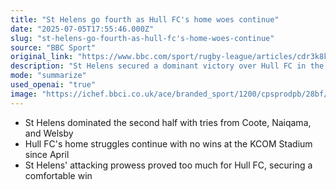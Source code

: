 ```yaml
---
title: "St Helens go fourth as Hull FC's home woes continue"
date: "2025-07-05T17:55:46.000Z"
slug: "st-helens-go-fourth-as-hull-fc's-home-woes-continue"
source: "BBC Sport"
original_link: "https://www.bbc.com/sport/rugby-league/articles/cdr3k8kyxmgo"
description: "St Helens secured a dominant victory over Hull FC in the second half, with tries from Coote, Naiqama, and Welsby. The win highlighted Hull FC's ongoing struggles at the KCOM Stadium, where they have not secured a victory since April. St Helens' strong attacking performance proved too much for Hull FC to handle, ultimately leading to a comfortable win for the visiting team."
mode: "summarize"
used_openai: "true"
image: "https://ichef.bbci.co.uk/ace/branded_sport/1200/cpsprodpb/28bf/live/47877e20-59b5-11f0-994d-9db2713c89df.jpg"
---
```


- St Helens dominated the second half with tries from Coote, Naiqama, and Welsby
- Hull FC's home struggles continue with no wins at the KCOM Stadium since April
- St Helens' attacking prowess proved too much for Hull FC, securing a comfortable win